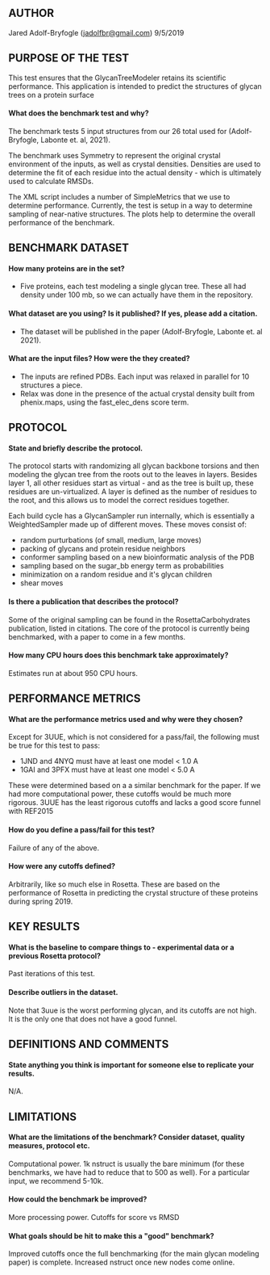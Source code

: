 ## AUTHOR
Jared Adolf-Bryfogle (jadolfbr@gmail.com) 9/5/2019

## PURPOSE OF THE TEST

This test ensures that the GlycanTreeModeler retains its scientific performance. This application is intended to predict the structures of glycan trees on a protein surface
 
#### What does the benchmark test and why?

The benchmark tests 5 input structures from our 26 total used for (Adolf-Bryfogle, Labonte et. al, 2021). 

The benchmark uses Symmetry to represent the original crystal environment of the inputs, as well as crystal densities.
Densities are used to determine the fit of each residue into the actual density -  which is ultimately used to calculate RMSDs.

The XML script includes a number of SimpleMetrics that we use to determine performance.
Currently, the test is setup in a way to determine sampling of near-native structures. 
The plots help to determine the overall performance of the benchmark.


## BENCHMARK DATASET

#### How many proteins are in the set?

-  Five proteins, each test modeling a single glycan tree. These all had density under 100 mb, so we can actually have them in the repository. 

#### What dataset are you using? Is it published? If yes, please add a citation.

-  The dataset will be published in the paper (Adolf-Bryfogle, Labonte et. al 2021).

#### What are the input files? How were the they created?

-  The inputs are refined PDBs. Each input was relaxed in parallel for 10 structures a piece. 
 -  Relax was done in the presence of the actual crystal density built from phenix.maps, using the fast_elec_dens score term. 

## PROTOCOL
#### State and briefly describe the protocol.

The protocol starts with randomizing all glycan backbone torsions and then modeling the glycan tree from the roots out to the leaves in layers. 
Besides layer 1, all other residues start as virtual - and as the tree is built up, these residues are un-virtualized. 
A layer is defined as the number of residues to the root, and this allows us to model the correct residues together. 

Each build cycle has a GlycanSampler run internally, which is essentially a WeightedSampler made up of different moves.
These moves consist of:
 -  random purturbations (of small, medium, large moves)
 -  packing of glycans and protein residue neighbors
 -  conformer sampling based on a new bioinformatic analysis of the PDB
 -  sampling based on the sugar_bb energy term as probabilities
 -  minimization on a random residue and it's glycan children
 -  shear moves
 
#### Is there a publication that describes the protocol?

Some of the original sampling can be found in the RosettaCarbohydrates publication, listed in citations. 
The core of the protocol is currently being benchmarked, with a paper to come in a few months. 

#### How many CPU hours does this benchmark take approximately?

Estimates run at about 950 CPU hours. 

## PERFORMANCE METRICS

#### What are the performance metrics used and why were they chosen?

Except for 3UUE, which is not considered for a pass/fail, the following must be true for this test to pass:
 -  1JND and 4NYQ must have at least one model < 1.0 A
 -  1GAI and 3PFX must have at least one model < 5.0 A

These were determined based on a a similar benchmark for the paper. If we had more computational power, these cutoffs would be 
 much more rigorous. 3UUE has the least rigorous cutoffs and lacks a good score funnel with REF2015
 
#### How do you define a pass/fail for this test?

Failure of any of the above.

#### How were any cutoffs defined?

Arbitrarily, like so much else in Rosetta. These are based on the performance of Rosetta in predicting the crystal structure
of these proteins during spring 2019.

## KEY RESULTS

#### What is the baseline to compare things to -  experimental data or a previous Rosetta protocol?

Past iterations of this test.

#### Describe outliers in the dataset. 

Note that 3uue is the worst performing glycan, and its cutoffs are not high. It is the only one that does not have a good funnel. 

## DEFINITIONS AND COMMENTS

#### State anything you think is important for someone else to replicate your results. 

N/A.

## LIMITATIONS

#### What are the limitations of the benchmark? Consider dataset, quality measures, protocol etc.

Computational power. 1k nstruct is usually the bare minimum (for these benchmarks, we have had to reduce that to 500 as well). 
For a particular input, we recommend 5-10k.

#### How could the benchmark be improved?

More processing power. Cutoffs for score vs RMSD

#### What goals should be hit to make this a "good" benchmark?

Improved cutoffs once the full benchmarking (for the main glycan modeling paper) is complete.
Increased nstruct once new nodes come online.
